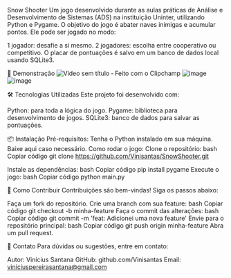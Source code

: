 Snow Shooter
Um jogo desenvolvido durante as aulas práticas de Análise e Desenvolvimento de Sistemas (ADS) na instituição Uninter, utilizando Python e Pygame.
O objetivo do jogo é abater naves inimigas e acumular pontos. Ele pode ser jogado no modo:

1 jogador: desafie a si mesmo.
2 jogadores: escolha entre cooperativo ou competitivo.
O placar de pontuações é salvo em um banco de dados local usando SQLite3.

🚀 Demonstração
![Vídeo sem título ‐ Feito com o Clipchamp](https://github.com/user-attachments/assets/55211122-2569-49a7-95bc-9533622a33c2)
![image](https://github.com/user-attachments/assets/21cf5517-c9f5-44be-a12d-e643faac099e)
![image](https://github.com/user-attachments/assets/0131ba67-12e9-44b0-9ed6-16742014f0c6)

🛠️ Tecnologias Utilizadas
Este projeto foi desenvolvido com:

Python: para toda a lógica do jogo.
Pygame: biblioteca para desenvolvimento de jogos.
SQLite3: banco de dados para salvar as pontuações.

📦 Instalação
Pré-requisitos:
Tenha o Python instalado em sua máquina.
Baixe aqui caso necessário.
Como rodar o jogo:
Clone o repositório:
bash
Copiar código
git clone https://github.com/Vinisantas/SnowShooter.git

Instale as dependências:
bash
Copiar código
pip install pygame
Execute o jogo:
bash
Copiar código
python main.py

🤝 Como Contribuir
Contribuições são bem-vindas! Siga os passos abaixo:

Faça um fork do repositório.
Crie uma branch com sua feature:
bash
Copiar código
git checkout -b minha-feature
Faça o commit das alterações:
bash
Copiar código
git commit -m 'feat: Adicionei uma nova feature'
Envie para o repositório principal:
bash
Copiar código
git push origin minha-feature
Abra um pull request.

📩 Contato
Para dúvidas ou sugestões, entre em contato:

Autor: Vinícius Santana
GitHub: github.com/Vinisantas
Email: viniciuspereirasantana@gmail.com
